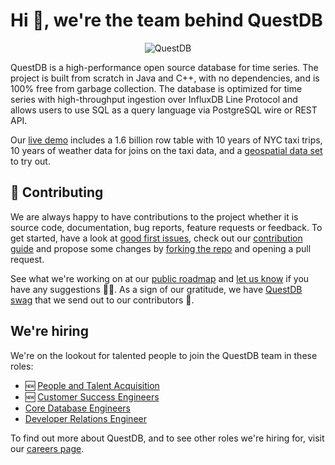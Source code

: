 # Hi 👋, we're the team behind QuestDB

<p align="center">
  <img src="https://questdb.io/img/blog/2021-10-04/banner.png" alt="QuestDB"/>
</p>

QuestDB is a high-performance open source database for time series.
The project is built from scratch in Java and C++, with no dependencies, and is 100% free from garbage collection.
The database is optimized for time series with high-throughput ingestion over InfluxDB Line Protocol and allows users to use SQL as a query language via PostgreSQL wire or REST API.

Our [live demo](https://demo.questdb.io/) includes a 1.6 billion row table with 10 years of NYC taxi trips, 10 years of weather data for joins on the taxi data, and a [geospatial data set](https://questdb.io/blog/2021/10/04/geospatial-timeseries-demo) to try out.

## 🤝 Contributing

We are always happy to have contributions to the project whether it is source code, documentation, bug reports, feature requests or feedback.
To get started, have a look at [good first issues](https://github.com/questdb/questdb/issues?q=is%3Aissue+is%3Aopen+label%3A%22Good+first+issue%22), check out our [contribution guide](https://github.com/questdb/questdb/blob/master/CONTRIBUTING.md) and propose some changes by [forking the repo](https://docs.github.com/en/github/getting-started-with-github/fork-a-repo) and opening a pull request. 

See what we're working on at our [public roadmap](https://github.com/orgs/questdb/projects/1/views/5) and [let us know](https://github.com/questdb/questdb/discussions) if you have any suggestions 🙇‍♂️.
As a sign of our gratitude, we have [QuestDB swag](https://questdb.io/community) that we send out to our contributors 🙌.

## We're hiring

We're on the lookout for talented people to join the QuestDB team in these roles:

- 🆕 [People and Talent Acquisition](https://questdb.io/careers/head-of-talent/)
- 🆕 [Customer Success Engineers](https://questdb.io/careers/customer-success-engineer/)
- [Core Database Engineers](https://questdb.io/careers/backend-software-engineer/)
- [Developer Relations Engineer](https://questdb.io/careers/developer-relations-engineer/)

To find out more about QuestDB, and to see other roles we're hiring for, visit our [careers page](https://questdb.io/careers/).
